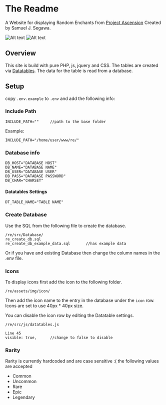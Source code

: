 
# The Readme
A Website for displaying Random Enchants from [Project Ascension](https://ascension.gg/)
Created by Samuel J. Segawa.

![Alt text](/re/assets/img/Screenshots/desktop.png?raw=true "Optional Title")
![Alt text](/re/assets/img/Screenshots/desktop_popup.png?raw=true "Optional Title")

## Overview
This site is build with pure PHP, js, jquery and CSS.
The tables are created via [Datatables](https://datatables.net/).
The data for the table is read from a database.

## Setup
copy `.env.example` to `.env` and add the following info:

### Include Path
    INCLUDE_PATH=""		//path to the base folder

Example:

    INCLUDE_PATH="/home/user/www/re/"

### Database info
    DB_HOST="DATABASE HOST"
    DB_NAME="DATABASE NAME"
    DB_USER="DATABASE USER"
    DB_PASS="DATABASE PASSWORD"
    DB_CHAR="CHARSET"

#### Datatables Settings

    DT_TABLE_NAME="TABLE NAME"

### Create Database
 Use the SQL from the following file to create the database.

    /re/src/Database/
    re_create_db.sql
    re_create_db_example_data.sql		//has example data

 Or if you have and existing Database then change the column names in the .env file.

 ### Icons
To display icons first add the icon to the following folder.

    /re/assets/img/icon/

Then add the icon name to the entry in the database under the `icon` row.
Icons are set to use 40px * 40px size.

You can disable the icon row by editing the Datatable settings.

    /re/src/js/datatables.js

    Line 45
    visible: true,		//change to false to disable

### Rarity
Rarity is currently hardcoded and are case sensitive :(
the following values are accepted

 - Common
 - Uncommon
 - Rare
 - Epic
 - Legendary
